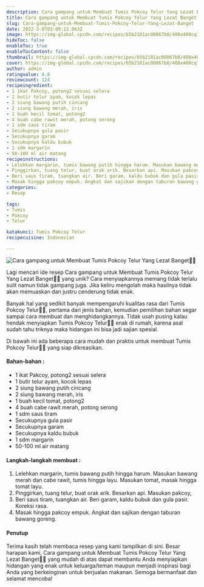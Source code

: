 ```yaml
---
description: Cara gampang untuk Membuat Tumis Pokcoy Telur Yang Lezat Banget"
title: Cara gampang untuk Membuat Tumis Pokcoy Telur Yang Lezat Banget
slug: Cara-gampang-untuk-Membuat-Tumis-Pokcoy-Telur-Yang-Lezat-Banget
date: 2022-3-8T03:09:12.063Z
image: https://img-global.cpcdn.com/recipes/b5b2181ac00067b0/400x400cq70/photo.jpg
hideToc: false
enableToc: true
enableTocContent: false
thumbnail: https://img-global.cpcdn.com/recipes/b5b2181ac00067b0/400x400cq70/photo.jpg
cover: https://img-global.cpcdn.com/recipes/b5b2181ac00067b0/400x400cq70/photo.jpg
author: admin
ratingvalue: 4.8
reviewcount: 124
recipeingredient:
- 1 ikat Pakcoy, potong2 sesuai selera
- 1 butir telur ayam, kocok lepas
- 2 siung bawang putih cincang
- 2 siung bawang merah, iris
- 1 buah kecil tomat, potong2
- 4 buah cabe rawit merah, potong serong
- 1 sdm saus tiram
- Secukupnya gula pasir
- Secukupnya garam
- Secukupnya kaldu bubuk
- 1 sdm margarin
- 50-100 ml air matang
recipeinstructions:
- Lelehkan margarin, tumis bawang putih hingga harum. Masukan bawang merah dan cabe rawit, tumis hingga layu. Masukan tomat, masak hingga tomat layu.
- Pinggirkan, tuang telur, buat orak arik. Besarkan api. Masukan pakcoy,
- Beri saus tiram, tuangkan air. Beri garam, kaldu bubuk dan gula pasir. Koreksi rasa.
- Masak hingga pakcoy empuk. Angkat dan sajikan dengan taburan bawang goreng.
categories:
- Resep

tags:
- Tumis
- Pokcoy
- Telur

katakunci: Tumis Pokcoy Telur
recipecuisine: Indonesian

---
```


![Cara gampang untuk Membuat Tumis Pokcoy Telur Yang Lezat Banget👩‍🍳](https://img-global.cpcdn.com/recipes/b5b2181ac00067b0/400x400cq70/photo.jpg)

Lagi mencari ide resep Cara gampang untuk Membuat Tumis Pokcoy Telur Yang Lezat Banget👩‍🍳 yang unik? Cara menyiapkannya memang tidak terlalu sulit namun tidak gampang juga. Jika keliru mengolah maka hasilnya tidak akan memuaskan dan justru cenderung tidak enak.

Banyak hal yang sedikit banyak mempengaruhi kualitas rasa dari Tumis Pokcoy Telur👩‍🍳, pertama dari jenis bahan, kemudian pemilihan bahan segar sampai cara membuat dan menghidangkannya. Tidak usah pusing kalau hendak menyiapkan Tumis Pokcoy Telur👩‍🍳 enak di rumah, karena asal sudah tahu triknya maka hidangan ini bisa jadi sajian spesial.

Di bawah ini ada beberapa cara mudah dan praktis untuk membuat Tumis Pokcoy Telur👩‍🍳 yang siap dikreasikan.

<!--inarticleads1-->

#### Bahan-bahan :

- 1 ikat Pakcoy, potong2 sesuai selera
- 1 butir telur ayam, kocok lepas
- 2 siung bawang putih cincang
- 2 siung bawang merah, iris
- 1 buah kecil tomat, potong2
- 4 buah cabe rawit merah, potong serong
- 1 sdm saus tiram
- Secukupnya gula pasir
- Secukupnya garam
- Secukupnya kaldu bubuk
- 1 sdm margarin
- 50-100 ml air matang

<!--inarticleads2-->

#### Langkah-langkah membuat :

1. Lelehkan margarin, tumis bawang putih hingga harum. Masukan bawang merah dan cabe rawit, tumis hingga layu. Masukan tomat, masak hingga tomat layu.
1. Pinggirkan, tuang telur, buat orak arik. Besarkan api. Masukan pakcoy,
1. Beri saus tiram, tuangkan air. Beri garam, kaldu bubuk dan gula pasir. Koreksi rasa.
1. Masak hingga pakcoy empuk. Angkat dan sajikan dengan taburan bawang goreng.

#### Penutup

Terima kasih telah membaca resep yang kami tampilkan di sini. Besar harapan kami, Cara gampang untuk Membuat Tumis Pokcoy Telur Yang Lezat Banget👩‍🍳 yang mudah di atas dapat membantu Anda menyiapkan hidangan yang enak untuk keluarga/teman maupun menjadi inspirasi bagi Anda yang berkeinginan untuk berjualan makanan. Semoga bermanfaat dan selamat mencoba!